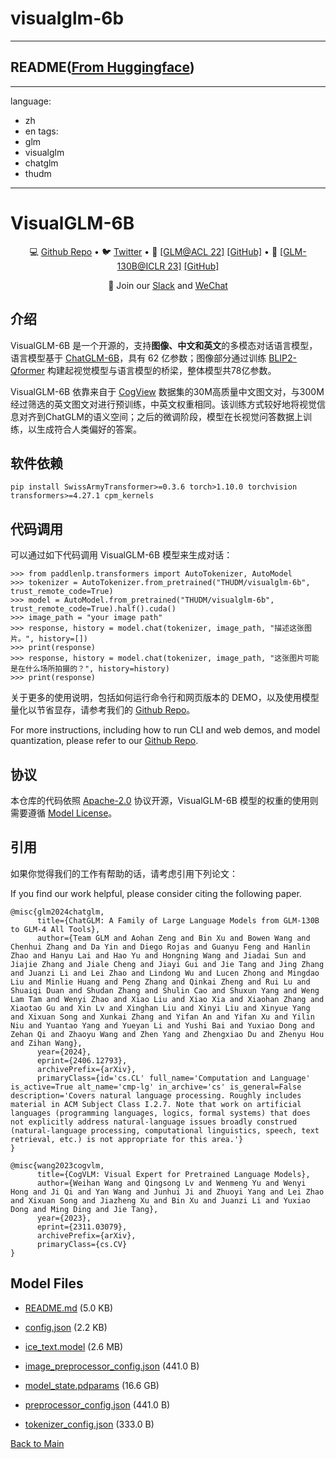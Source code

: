 
# visualglm-6b
---


## README([From Huggingface](https://huggingface.co/THUDM/visualglm-6b))

---
language:
- zh
- en
tags:
- glm
- visualglm
- chatglm
- thudm
---
# VisualGLM-6B
<p align="center">
   💻 <a href="https://github.com/THUDM/VisualGLM-6B" target="_blank">Github Repo</a> • 🐦 <a href="https://twitter.com/thukeg" target="_blank">Twitter</a> • 📃 <a href="https://arxiv.org/abs/2103.10360" target="_blank">[GLM@ACL 22]</a> <a href="https://github.com/THUDM/GLM" target="_blank">[GitHub]</a> • 📃 <a href="https://arxiv.org/abs/2210.02414" target="_blank">[GLM-130B@ICLR 23]</a> <a href="https://github.com/THUDM/GLM-130B" target="_blank">[GitHub]</a> <br>
</p>

<p align="center">
    👋 Join our <a href="https://join.slack.com/t/chatglm/shared_invite/zt-1th2q5u69-7tURzFuOPanmuHy9hsZnKA" target="_blank">Slack</a> and <a href="https://github.com/THUDM/ChatGLM-6B/blob/main/resources/WECHAT.md" target="_blank">WeChat</a>
</p>

## 介绍
VisualGLM-6B 是一个开源的，支持**图像、中文和英文**的多模态对话语言模型，语言模型基于 [ChatGLM-6B](https://github.com/THUDM/ChatGLM-6B)，具有 62 亿参数；图像部分通过训练 [BLIP2-Qformer](https://arxiv.org/abs/2301.12597) 构建起视觉模型与语言模型的桥梁，整体模型共78亿参数。

VisualGLM-6B 依靠来自于 [CogView](https://arxiv.org/abs/2105.13290) 数据集的30M高质量中文图文对，与300M经过筛选的英文图文对进行预训练，中英文权重相同。该训练方式较好地将视觉信息对齐到ChatGLM的语义空间；之后的微调阶段，模型在长视觉问答数据上训练，以生成符合人类偏好的答案。

## 软件依赖

```shell
pip install SwissArmyTransformer>=0.3.6 torch>1.10.0 torchvision transformers>=4.27.1 cpm_kernels
```

## 代码调用 

可以通过如下代码调用 VisualGLM-6B 模型来生成对话：

```ipython
>>> from paddlenlp.transformers import AutoTokenizer, AutoModel
>>> tokenizer = AutoTokenizer.from_pretrained("THUDM/visualglm-6b", trust_remote_code=True)
>>> model = AutoModel.from_pretrained("THUDM/visualglm-6b", trust_remote_code=True).half().cuda()
>>> image_path = "your image path"
>>> response, history = model.chat(tokenizer, image_path, "描述这张图片。", history=[])
>>> print(response)
>>> response, history = model.chat(tokenizer, image_path, "这张图片可能是在什么场所拍摄的？", history=history)
>>> print(response)
```

关于更多的使用说明，包括如何运行命令行和网页版本的 DEMO，以及使用模型量化以节省显存，请参考我们的 [Github Repo](https://github.com/THUDM/VisualGLM-6B)。

For more instructions, including how to run CLI and web demos, and model quantization, please refer to our [Github Repo](https://github.com/THUDM/VisualGLM-6B).

## 协议

本仓库的代码依照 [Apache-2.0](LICENSE) 协议开源，VisualGLM-6B 模型的权重的使用则需要遵循 [Model License](MODEL_LICENSE)。

## 引用

如果你觉得我们的工作有帮助的话，请考虑引用下列论文：

If you find our work helpful, please consider citing the following paper.

```
@misc{glm2024chatglm,
      title={ChatGLM: A Family of Large Language Models from GLM-130B to GLM-4 All Tools}, 
      author={Team GLM and Aohan Zeng and Bin Xu and Bowen Wang and Chenhui Zhang and Da Yin and Diego Rojas and Guanyu Feng and Hanlin Zhao and Hanyu Lai and Hao Yu and Hongning Wang and Jiadai Sun and Jiajie Zhang and Jiale Cheng and Jiayi Gui and Jie Tang and Jing Zhang and Juanzi Li and Lei Zhao and Lindong Wu and Lucen Zhong and Mingdao Liu and Minlie Huang and Peng Zhang and Qinkai Zheng and Rui Lu and Shuaiqi Duan and Shudan Zhang and Shulin Cao and Shuxun Yang and Weng Lam Tam and Wenyi Zhao and Xiao Liu and Xiao Xia and Xiaohan Zhang and Xiaotao Gu and Xin Lv and Xinghan Liu and Xinyi Liu and Xinyue Yang and Xixuan Song and Xunkai Zhang and Yifan An and Yifan Xu and Yilin Niu and Yuantao Yang and Yueyan Li and Yushi Bai and Yuxiao Dong and Zehan Qi and Zhaoyu Wang and Zhen Yang and Zhengxiao Du and Zhenyu Hou and Zihan Wang},
      year={2024},
      eprint={2406.12793},
      archivePrefix={arXiv},
      primaryClass={id='cs.CL' full_name='Computation and Language' is_active=True alt_name='cmp-lg' in_archive='cs' is_general=False description='Covers natural language processing. Roughly includes material in ACM Subject Class I.2.7. Note that work on artificial languages (programming languages, logics, formal systems) that does not explicitly address natural-language issues broadly construed (natural-language processing, computational linguistics, speech, text retrieval, etc.) is not appropriate for this area.'}
}
```
```
@misc{wang2023cogvlm,
      title={CogVLM: Visual Expert for Pretrained Language Models}, 
      author={Weihan Wang and Qingsong Lv and Wenmeng Yu and Wenyi Hong and Ji Qi and Yan Wang and Junhui Ji and Zhuoyi Yang and Lei Zhao and Xixuan Song and Jiazheng Xu and Bin Xu and Juanzi Li and Yuxiao Dong and Ming Ding and Jie Tang},
      year={2023},
      eprint={2311.03079},
      archivePrefix={arXiv},
      primaryClass={cs.CV}
}
```



## Model Files

- [README.md](https://paddlenlp.bj.bcebos.com/models/community/THUDM/visualglm-6b/README.md) (5.0 KB)

- [config.json](https://paddlenlp.bj.bcebos.com/models/community/THUDM/visualglm-6b/config.json) (2.2 KB)

- [ice_text.model](https://paddlenlp.bj.bcebos.com/models/community/THUDM/visualglm-6b/ice_text.model) (2.6 MB)

- [image_preprocessor_config.json](https://paddlenlp.bj.bcebos.com/models/community/THUDM/visualglm-6b/image_preprocessor_config.json) (441.0 B)

- [model_state.pdparams](https://paddlenlp.bj.bcebos.com/models/community/THUDM/visualglm-6b/model_state.pdparams) (16.6 GB)

- [preprocessor_config.json](https://paddlenlp.bj.bcebos.com/models/community/THUDM/visualglm-6b/preprocessor_config.json) (441.0 B)

- [tokenizer_config.json](https://paddlenlp.bj.bcebos.com/models/community/THUDM/visualglm-6b/tokenizer_config.json) (333.0 B)


[Back to Main](../../)